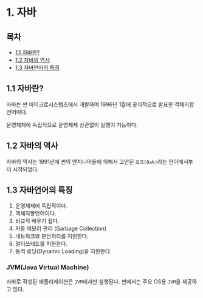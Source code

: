 # 1. 자바

## 목차

- [1.1 자바란?](#11-자바란)
- [1.2 자바의 역사](#12-자바의-역사)
- [1.3 자바언어의 특징](#13-자바언어의-특징)

## 1.1 자바란?

자바는 썬 마이크로시스템즈에서 개발하여 1996년 1월에 공식적으로 발표한 객체지향 언어이다.

운영체제에 독립적으로 운영체제 상관없이 실행이 가능하다.

## 1.2 자바의 역사

자바의 역사는 1991년에 썬의 엔지니어들에 의해서 고안된 `오크(Oak)`라는 언어에서부터 시작되었다.

## 1.3 자바언어의 특징

1. 운영체제에 독립적이다.
2. 객체지향언어이다.
3. 비교적 배우기 쉽다.
4. 자동 메모리 관리 (Garbage Collection)
5. 네트워크와 분산처리를 지원한다.
6. 멀티쓰레드를 지원한다.
7. 동적 로딩(Dynamic Loading)을 지원한다.

### JVM(Java Virtual Machine)

자바로 작성된 애플리케이션은 `JVM`에서만 실행된다. 썬에서는 주요 OS용 `JVM`을 제공하고 있다.
